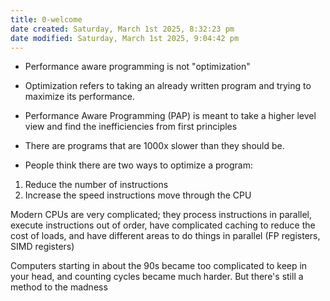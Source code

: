 ```yaml
---
title: 0-welcome
date created: Saturday, March 1st 2025, 8:32:23 pm
date modified: Saturday, March 1st 2025, 9:04:42 pm
---
```


- Performance aware programming is not "optimization"
- Optimization refers to taking an already written program and trying to maximize its performance.
- Performance Aware Programming (PAP) is meant to take a higher level view and find the inefficiencies from first principles
- There are programs that are 1000x slower than they should be.

- People think there are two ways to optimize a program:
1. Reduce the number of instructions
2. Increase the speed instructions move through the CPU

Modern CPUs are very complicated; they process instructions in parallel, execute instructions out of order, have complicated caching to reduce the cost of loads, and have different areas to do things in parallel (FP registers, SIMD registers)

Computers starting in about the 90s became too complicated to keep in your head, and counting cycles became much harder. But there's still a method to the madness

